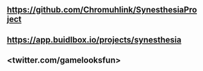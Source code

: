 ## <Synesthesia>

## <Would like to keep name private>

## <Would like to keep my email private>

## <Product Manager>

## <https://github.com/Chromuhlink/SynesthesiaProject>

## <https://app.buidlbox.io/projects/synesthesia>

## <twitter.com/gamelooksfun>
